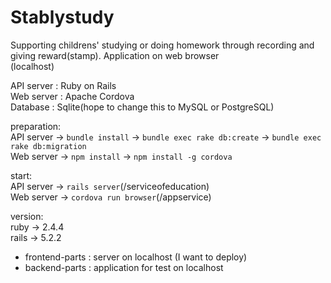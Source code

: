 # Stablystudy
Supporting childrens' studying or doing homework through recording and giving reward(stamp).
Application on web browser<br>
(localhost)

API server : Ruby on Rails<br>
Web server : Apache Cordova<br>
Database : Sqlite(hope to change this to MySQL or PostgreSQL)

preparation:<br>
API server -> `bundle install` -> `bundle exec rake db:create` -> `bundle exec rake db:migration`<br>
Web server -> `npm install` -> `npm install -g cordova`<br>

start:<br>
API server -> `rails server`(/serviceofeducation)<br>
Web server -> `cordova run browser`(/appservice)

version:<br>
ruby -> 2.4.4 <br>
rails -> 5.2.2 <br>

- frontend-parts :  server on localhost (I want to deploy)
- backend-parts : application for test on localhost
